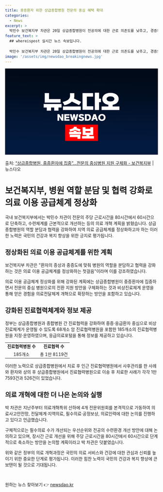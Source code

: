 ```yaml
---
title: 중증환자 위한 상급종합병원 전문의 중심 혜택 확대
categories:
  - News
excerpt: >
  박민수 보건복지부 차관은 20일 상급종합병원이 전공의에 대한 근로 의존도를 낮추고, 경증외래검사를 대폭 줄이…
feature_text: >
  ## whereispost 실시간 뉴스 속보입니다.

  박민수 보건복지부 차관은 20일 상급종합병원이 전공의에 대한 근로 의존도를 낮추고, 경증외래검사를 대폭 줄이…
image: '/assets/img/newsdao_breakingnews.jpg'
---
```


![뉴스다오 속보](/assets/img/newsdao_breakingnews.jpg)

<p>출처: <a href="https://newsdao.kr/3850" rel="dofollow">“상급종합병원, 중증환자에 집중”…전문의 중심병원 지원 구체화 - 보건복지부</a> | 뉴스다오</p>

<h1>보건복지부, 병원 역할 분담 및 협력 강화로 의료 이용 공급체계 정상화</h1>

국내 보건복지부에서는 박민수 차관이 전문의 주당 근로시간을 80시간에서 60시간으로 단축하고, 수련체계를 근본적으로 개선하는 등의 의료 개혁 계획을 밝혔습니다. 상급종합병원의 역할 분담과 협력을 강화하여 지역 의료 공급체계를 정상화하고자 하는 이러한 노력은 국민의 건강과 복지 향상을 위한 긍지로 평가됩니다.

<h2 data-ke-size="size26">정상화된 의료 이용 공급체계를 위한 계획</h2>

<p data-ke-size="size16">보건복지부 차관은 "환자의 증상과 중증도에 맞춰 병원의 역할을 분담하고 협력을 강화하는 것은 의료 이용 공급체계를 정상화하는 첫걸음"이라며 이를 강조하였습니다.</p>

의료 이용 공급체계 정상화를 위해 강화된 계획에는 상급종합병원이 중증환자에 집중하면서 전문의 중심 병원으로의 전환 지원 방안을 구체화하는 것과 비상진료체계 운영을 통해 얻은 경험을 의료전달체계 개혁으로 확장하는 방안을 포함하고 있습니다.

<h2 data-ke-size="size26">강화된 진료협력체계와 정보 제공</h2>

<p data-ke-size="size16">정부는 상급종합병원과 종합병원 간 진료협력을 강화하여 중증·응급환자 중심으로 비상진료체계가 운영될 수 있도록 68개소 암 진료협력병원을 포함한 185개소의 진료협력병원을 지정·운영하였으며, 응급의료포털을 통해 정보를 제공하고 있습니다.</p>

<table>
  <tr>
    <td style="text-align: center; height: 17px;"><b>진료협력병원 수</b></td>
    <td style="text-align: center; height: 17px;"><b>진료협력 수</b></td>
  </tr>
  <tr>
    <td style="text-align: center; height: 17px;">185개소</td>
    <td style="text-align: center; height: 17px;">총 1만 8119건</td>
  </tr>
</table>

이러한 노력으로 상급종합병원에서 치료 후 인근 진료협력병원에서 사후관리를 한 사례와 환자와 상의 후 상급종합병원에서 진료협력병원으로 이송 후 치료한 사례가 각각 1만 7593건과 526건이 있었습니다.

<h2 data-ke-size="size26">의료 개혁에 대한 더 나은 논의와 실행</h2>

<p data-ke-size="size16">박 차관은 지난주부터 의료개혁특위 산하에 4개 전문위원회를 본격적으로 가동하여 의료사고안전망, 전달체계·지역의료, 필수의료·공정보상, 의료인력에 대한 논의를 진행하고 있다고 언급했습니다.</p>

구체적으로는 필수의료 수가 개선되는 우선순위와 전공의 수련환경 개선 방안에 대해 논의하고 있으며, 장시간 근로 개선을 위해 주당 근로시간을 80시간에서 60시간으로 단계적으로 축소하는 방안을 논의할 계획이라고 박 차관은 덧붙였습니다.

위와 같은 정부의 의료 개혁과정은 국민의 의료 서비스와 건강에 대한 관심과 신뢰를 높이기 위한 중요한 단계로 평가됩니다. 이러한 힘찬 노력이 국민의 건강과 복지 향상에 큰 보탠이 될 것으로 기대됩니다.

<p data-ke-size="size16">&nbsp;</p> 

원하는 뉴스 찾아보기 👉 <a href="https://newsdao.kr" rel="dofollow">newsdao.kr</a>


